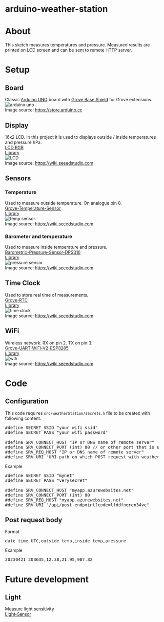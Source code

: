 # arduino-weather-station

# About
This sketch measures temperatures and pressure. Measured results are printed on LCD screen and can be sent to remote HTTP server.

# Setup
## Board
Classic [Arduino UNO](https://store.arduino.cc/products/arduino-uno-rev3) board with [Grove Base Shield](https://www.seeedstudio.com/Base-Shield-V2.html)
for Grove extensions.  
![arduino uno](https://cdn.shopify.com/s/files/1/0438/4735/2471/products/A000066_03.front_1000x750.jpg?v=1629815860)  
Image source: https://store.arduino.cc

## Display
16x2 LCD. In this project it is used to displays outside / inside temperatures and pressure hPa.  
[LCD RGB](https://wiki.seeedstudio.com/Grove-LCD_RGB_Backlight/)  
[Library](https://github.com/Seeed-Studio/Grove_LCD_RGB_Backlight)  
![LCD](https://files.seeedstudio.com/wiki/Grove_LCD_RGB_Backlight/images/intro.jpg)  
Image source: https://wiki.seeedstudio.com

## Sensors
### Temperature
Used to measure outside temperature.  On analogue pin 0.  
[Grove-Temperature-Sensor](https://www.seeedstudio.com/Grove-Temperature-Sensor.html)  
[Library](https://github.com/SeeedDocument/Grove-Temperature_Sensor_V1.2)  
![temp sensor](https://media-cdn.seeedstudio.com/media/catalog/product/cache/bb49d3ec4ee05b6f018e93f896b8a25d/h/t/httpsstatics3.seeedstudio.comseeedfile2017-11bazaar619116_1010200152.jpg)  
Image source: https://wiki.seeedstudio.com

### Barometer and temperature
Used to measure inside temperature and pressure.  
[Barometric-Pressure-Sensor-DPS310](https://wiki.seeedstudio.com/Grove-High-Precision-Barometric-Pressure-Sensor-DPS310/)  
[Library](https://github.com/Infineon/DPS310-Pressure-Sensor)  
![pressure sensor](https://files.seeedstudio.com/wiki/Grove-High-Precision-Barometer-Sensor-DPS310/img/Grove-High-Precision-Barometer-Sensor-DPS310-wiki.jpg)  
Image source: https://wiki.seeedstudio.com

## Time Clock
Used to store real time of measurements.  
[Grove-RTC](https://wiki.seeedstudio.com/Grove-RTC/)  
[Library](https://github.com/Seeed-Studio/RTC_DS1307)  
![time clock](https://files.seeedstudio.com/wiki/Grove-RTC/img/45d.jpg)  
Image source: https://wiki.seeedstudio.com

## WiFi
Wireless network. RX on pin 2, TX on pin 3.  
[Grove-UART-WiFi-V2-ESP8285](https://www.seeedstudio.com/Grove-UART-WiFi-V2-ESP8285.html)  
[Library](https://github.com/bportaluri/WiFiEsp)  
![wifi](https://media-cdn.seeedstudio.com/media/catalog/product/cache/bb49d3ec4ee05b6f018e93f896b8a25d/h/t/httpsstatics3.seeedstudio.comseeedfile2018-06bazaar832918_img_5263a.jpg)  
Image source: https://wiki.seeedstudio.com

# Code
## Configuration
This code requires `src/weatherStation/secrets.h` file to be created with following content.
<pre>
#define SECRET_SSID "your wifi ssid"
#define SECRET_PASS "your wifi password"

#define SRV_CONNECT_HOST "IP or DNS name of remote server"
#define SRV_CONNECT_PORT (int) 80 // or other port that is used
#define SRV_REQ_HOST "IP or DNS name of remote server"
#define SRV_URI "URI path on which POST request with weather report is sent"
</pre>

Example
<pre>
#define SECRET_SSID "mynet"
#define SECRET_PASS "verysecret"

#define SRV_CONNECT_HOST "myapp.azurewebsites.net"
#define SRV_CONNECT_PORT (int) 80
#define SRV_REQ_HOST "myapp.azurewebsites.net"
#define SRV_URI "/api/post-endpoint?code=lfddfnoren34vc"
</pre>

## Post request body
Format
<pre>
date time UTC,outside temp,inside temp,pressure
</pre>
Example
<pre>
20230421 203635,12.38,21.95,987.82
</pre>

# Future development
## Light
Measure light sensitivity  
[Light-Sensor](https://wiki.seeedstudio.com/Grove-Light_Sensor/)
